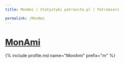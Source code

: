 ```yaml
---
title: MonAmi | Statystyki patronite.pl | Patromierz

permalink: /MonAmi
---
```


# [MonAmi](https://patronite.pl/MonAmi)

{% include profile.md name="MonAmi" prefix="m" %}

